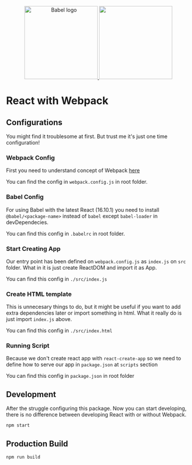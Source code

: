 <div align="center">
<a href="https://github.com/babel/babel">
    <img src="https://rawgit.com/babel/logo/master/babel.svg" alt="Babel logo" width="200" height="200">
  </a>
  <a href="https://github.com/webpack/webpack">
    <img width="200" height="200" src="https://webpack.js.org/assets/icon-square-big.svg">
  </a>
</div>

# React with Webpack

## Configurations
You might find it troublesome at first. But trust me it's just one time configuration!

### Webpack Config
First you need to understand concept of Webpack <a href="https://webpack.js.org/concepts/">here</a>

You can find the config in `webpack.config.js` in root folder.

### Babel Config
For using Babel with the latest React (16.10.1) you need to install 
`@babel/<package-name>` instead of `babel` except `babel-loader` in devDependecies.

You can find this config in `.babelrc` in root folder.

### Start Creating App
Our entry point has been defined on `webpack.config.js` as `index.js` on `src` folder. What in it is just create ReactDOM and import it as App.

You can find this config in `./src/index.js`

### Create HTML template
This is unnecesary things to do, but it might be useful if you want to add extra dependencies later or import something in html. What it really do is just import `index.js` above.

You can find this config in `./src/index.html`

### Running Script
Because we don't create react app with `react-create-app` so we need to define how to serve our app in `package.json` at `scripts` section

You can find this config in `package.json` in root folder

## Development
After the struggle configuring this package. Now you can start developing, there is no difference between developing React with or without Webpack.

```bash
npm start
```

## Production Build
```bash
npm run build
```